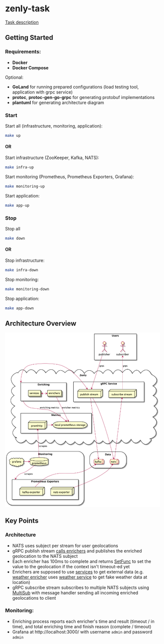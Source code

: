 # zenly-task

[Task description](zenly-task.md)

## Getting Started

### Requirements:
- **Docker**
- **Docker Compose**

Optional:
- **GoLand** for running prepared configurations (load testing tool, application with grpc service)
- **protoc**, **protoc-gen-go-grpc** for generating protobuf implementations
- **plantuml** for generating architecture diagram

### Start
Start all (infrastructure, monitoring, application):
```bash
make up
```
#### OR
Start infrastructure (ZooKeeper, Kafka, NATS):
```bash
make infra-up
```
Start monitoring (Prometheus, Prometheus Exporters, Grafana):
```bash
make monitoring-up
```
Start application:
```bash
make app-up
```

### Stop
Stop all
```bash
make down
```
#### OR
Stop infrastructure:
```bash
make infra-down
```
Stop monitoring:
```bash
make monitoring-down
```
Stop application:
```bash
make app-down
```

## Architecture Overview
![architecture diagram](diagrams/architecture.png "Architecture Diagram")

## Key Points
### Architecture
- NATS uses subject per stream for user geolocations
- gRPC publish stream [calls enrichers](zenly/enrich.go) and publishes the enriched geolocation to the NATS subject
- Each enricher has 100ms to complete and returns [SetFunc](zenly/enricher/enricher.go) to set the value to the geolocation if the context isn't timeout-ed yet
- Enrichers are supposed to use [services](zenly/service) to get external data (e.g. [weather enricher](zenly/enricher/weather.go) uses [weather service](zenly/service/weather/service.go) to get fake weather data at location)
- gRPC subscribe stream subscribes to multiple NATS subjects using [MultiSub](zenly/bus/nats/multisub/multisub.go) with message handler sending all incoming enriched geolocations to client

### Monitoring:
- Enriching process reports each enricher's time and result (timeout / in time), and total enriching time and finish reason (complete / timeout)
- Grafana at http://localhost:3000/ with username `admin` and password `admin`
